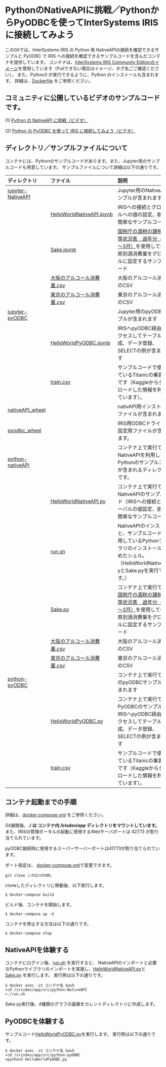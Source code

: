 # PythonのNativeAPIに挑戦／PythonからPyODBCを使ってInterSystems IRISに接続してみよう
このGitでは、InterSystems IRIS の Python 用 NativeAPIの接続を確認できるサンプルと
PyODBC で IRIS への接続を確認できるサンプルコードを含んだコンテナを提供しています。
コンテナは、[InterSystems IRIS Community Editionのイメージ](https://hub.docker.com/_/intersystems-iris-data-platform)を使用しています（Pullできない場合はイメージ、タグ名ごご確認ください）。
また、Python3 が実行できるように、Python のインストールも含まれます。
詳細は、[Dockerfile](./Dockerfile) をご参照ください。


## コミュニティに公開しているビデオのサンプルコードです。

(1) [Python の NativeAPI に挑戦（ビデオ）](https://jp.community.intersystems.com/post/%E3%80%90%E3%81%AF%E3%81%98%E3%82%81%E3%81%A6%E3%81%AE-intersystems-iris%E3%80%91%E3%82%BB%E3%83%AB%E3%83%95%E3%83%A9%E3%83%BC%E3%83%8B%E3%83%B3%E3%82%B0%E3%83%93%E3%83%87%E3%82%AA%EF%BC%9A%E3%82%A2%E3%82%AF%E3%82%BB%E3%82%B9%E7%B7%A8%EF%BC%9Apython-%E3%81%AE-nativeapi-%E3%81%AB%E6%8C%91%E6%88%A6)

(2) [Python の PyODBC を使って IRIS に接続してみよう（ビデオ）](https://jp.community.intersystems.com/post/%E3%80%90%E3%81%AF%E3%81%98%E3%82%81%E3%81%A6%E3%81%AE-intersystems-iris%E3%80%91%E3%82%BB%E3%83%AB%E3%83%95%E3%83%A9%E3%83%BC%E3%83%8B%E3%83%B3%E3%82%B0%E3%83%93%E3%83%87%E3%82%AA%EF%BC%9A%E3%82%A2%E3%82%AF%E3%82%BB%E3%82%B9%E7%B7%A8%EF%BC%9Apython-%E3%81%8B%E3%82%89-pyodbc-%E3%82%92%E4%BD%BF%E3%81%A3%E3%81%A6-iris-%E3%81%AB%E6%8E%A5%E7%B6%9A%E3%81%97%E3%81%A6%E3%81%BF%E3%82%88%E3%81%86)



## ディレクトリ／サンプルファイルについて
コンテナには、Pythonのサンプルコードがあります。また、Jupyter用のサンプルコードも用意しています。
サンプルファイルについて詳細は以下の通りです。

|ディレクトリ|ファイル|説明|
|:--|:--|:--|
|[jupyter-NativeAPI](/src/jupyter-NativeAPI)||Jupyter用のNativeAPIサンプルが含まれます|
||[HelloWorldNativeAPI.ipynb](/src/jupyter-NativeAPI/HelloWorldNativeAPI.ipynb)|IRISへの接続とグローバルへの値の設定、削除の簡単なサンプルコード|
||[Sake.ipynb](/src/jupyter-NativeAPI/Sake.ipynb)|[国税庁の酒税の課税関係等状況表　過年分（4月～3月）](https://www.nta.go.jp/taxes/sake/tokei/kanen.htm)を使用して都道府県別酒消費量をグローバルに設定するサンプルコード|
||[大阪のアルコール消費量.csv](/src/jupyter-NativeAPI/大阪のアルコール消費量.csv)|大阪のアルコール消費量のCSV|
||[東京のアルコール消費量.csv](/src/jupyter-NativeAPI/東京のアルコール消費量.csv)|東京のアルコール消費量のCSV|
|[jupyter-pyODBC](/src/jupyter-pyODBC)||Jupyter用のpyODBCサンプルが含まれます|
||[HelloWorldPyODBC.ipynb](/src/jupyter-pyODBC/HelloWorldPyODBC.ipynb)|IRISへpyODBC経由でアクセスしてテーブル作成、データ登録、SELECTの例が含まれます|
||[train.csv](/src/jupyter-pyODBC/train.csv)|サンプルコードで使用しているTitanicの乗客情報です（Kaggleからダウンロードした情報を利用しています）。|
|[nativeAPI_wheel](/src/nativeAPI_wheel)||nativAPI用インストールファイルが含まれます。|
|[pyodbc_wheel](/src/pyodbc_wheel)||IRIS用ODBCドライバの設定用ファイルが含まれます。|
|[python-nativeAPI](/src/python-nativeAPI)||コンテナ上で実行できる NativeAPIを利用したPythonのサンプルコードが含まれるディレクトリです。|
||[HelloWorldNativeAPI.py](/src/python-nativeAPI/HelloWorldNativeAPI.py)|コンテナ上で実行できるNativeAPIのサンプルコード（IRISへの接続とグローバルの値設定、削除の簡単なサンプルコード）|
||[run.sh](/src/python-nativeAPI/run.sh)|NativeAPIのインストールと、サンプルコードで使用しているPythonライブラリのインストールも含めたシェル。（HelloWorldNativeAPI.pyとSake.pyを実行できます。）
||[Sake.py](/src/python-nativeAPI/Sake.py)|コンテナ上で実行できる[国税庁の酒税の課税関係等状況表　過年分（4月～3月）](https://www.nta.go.jp/taxes/sake/tokei/kanen.htm)を使用して都道府県別酒消費量をグローバルに設定するサンプルコード|
||[大阪のアルコール消費量.csv](/src/python-nativeAPI/大阪のアルコール消費量.csv)|大阪のアルコール消費量のCSV|
||[東京のアルコール消費量.csv](/src/python-nativeAPI/東京のアルコール消費量.csv)|東京のアルコール消費量のCSV|
|[python-pyODBC](/src/python-pyODBC)||コンテナ上で実行できるのpyODBCサンプルが含まれます|
||[HelloWorldPyODBC.py](/src/python-pyODBC/HelloWorldPyODBC.py)|コンテナ上で実行できるPyODBCのサンプルで、IRISへpyODBC経由でアクセスしてテーブル作成、データ登録、SELECTの例が含まれます|
||[train.csv](/src/python-pyODBC/train.csv)|サンプルコードで使用しているTitanicの乗客情報です（Kaggleからダウンロードした情報を利用しています）。|


## コンテナ起動までの手順
詳細は、[docker-compose.yml](./docker-compose.yml) をご参照ください。

Git展開後、**./ は コンテナ内 /irisdev/app ディレクトリをマウントしています。**
また、IRISの管理ポータルの起動に使用するWebサーバポートは 42773 が割り当てられています。

pyODBC接続時に使用するスーパーサーバーポートは41773が割り当てられています。

ポート指定は、 [docker-compose.yml](./docker-compose.yml)で変更できます。

```
git clone このGitのURL
```
cloneしたディレクトリに移動後、以下実行します。

```
$ docker-compose build
```
ビルド後、コンテナを開始します。
```
$ docker-compose up -d
```
コンテナを停止する方法は以下の通りです。
```
$ docker-compose stop
```

## NativeAPIを体験する
コンテナにログイン後、[run.sh](/src/python-nativeAPI/run.sh) を実行すると、 NativeAPIのインポートと必要なPythonライブラリのインポートを実施し、[HelloWorldNativeAPI.py](/src/python-nativeAPI/HelloWorldNativeAPI.py)と[Sake.py](/src/python-nativeAPI/Sake.py) を実行します。
実行例は以下の通りです。
```
$ docker exec -it コンテナ名 bash
>cd /irisdev/app/src/python-NativeAPI
>./run.sh
```
Sake.py実行後、4種類のグラフの画像をカレントディレクトリに作成します。


## PyODBCを体験する

サンプルコード[HelloWorldPyODBC.py](/src/python-pyODBC/HelloWorldPyODBC.py)を実行します。
実行例は以下の通りです。
```
$ docker exec -it コンテナ名 bash
>cd /irisdev/app/src/python-pyODBC
>python3 HelloWorldPyODBC.py
```

